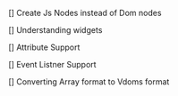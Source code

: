 [] Create Js Nodes instead of Dom nodes

[] Understanding widgets

[] Attribute Support

[] Event Listner Support

[] Converting Array format to Vdoms format 

